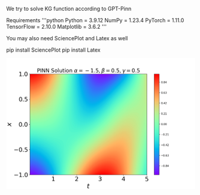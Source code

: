 We try to solve KG function according to GPT-Pinn

Requirements
'''python
 Python     = 3.9.12
 NumPy      = 1.23.4
 PyTorch    = 1.11.0
 TensorFlow = 2.10.0
 Matplotlib = 3.6.2
'''


You may also need SciencePlot and Latex as well
 
 pip install SciencePlot
 pip install Latex


![image](pinnkgmain.png)
